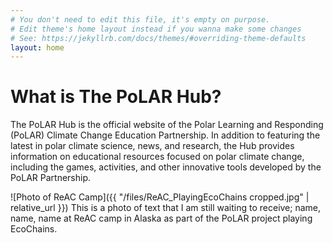 ```yaml
---
# You don't need to edit this file, it's empty on purpose.
# Edit theme's home layout instead if you wanna make some changes
# See: https://jekyllrb.com/docs/themes/#overriding-theme-defaults
layout: home
---
```


# What is The PoLAR Hub?
The PoLAR Hub is the official website of the Polar Learning and
Responding (PoLAR) Climate Change Education Partnership.  In addition
to featuring the latest in polar climate science, news, and research,
the Hub provides information on educational resources focused on polar
climate change, including the games, activities, and other innovative
tools developed by the PoLAR Partnership. 

![Photo of ReAC Camp]({{ "/files/ReAC_PlayingEcoChains cropped.jpg" | relative_url }})
This is a photo of text that I am still waiting to receive; name, name, name at ReAC camp in Alaska as part of the PoLAR project playing EcoChains.
